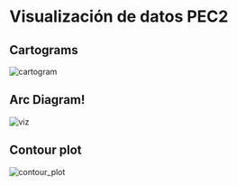# Visualización de datos PEC2

## Cartograms

![cartogram](https://user-images.githubusercontent.com/94468955/233323917-2749fc21-bce8-4f7e-ae3f-515d4f03e3ae.png)

## Arc Diagram!

![viz](https://user-images.githubusercontent.com/94468955/233323714-fd4a4830-5894-4e66-ae94-90bbad244a97.png)

## Contour plot

![contour_plot](https://user-images.githubusercontent.com/94468955/233323735-ff985cc4-5689-4da5-9798-aa009b116033.png)
